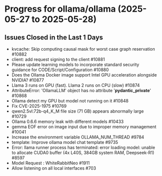 # Progress for ollama/ollama (2025-05-27 to 2025-05-28)


## Issues Closed in the Last 1 Days
- kvcache: Skip computing causal mask for worst case graph reservation #10882
- client: add request signing to the client #10881
- Please update learning models to incorporate standard security guidance for CODE/Script/Configuration #10880
- Does the Ollama Docker image support Intel GPU acceleration alongside NVIDIA? #10877
- Llama 3 runs on GPU (fast). Llama 2 runs on CPU (slow) #10874
- AttributeError: 'OllamaLLM' object has no attribute '__pydantic_private__' #10868
- Ollama detect my GPU but model not running on it #10848
- Fix CVE-2025-1975 #10769
- qwen2.5vl:72b-q4_K_M file size (71 GB) appears abnormally large #10729
- Ollama 0.6.6 memory leak with different models #10433
- gemma EOF error on image input due to improper memory management #10041
- Increase the environment variable OLLAMA_NUM_THREAD #9784
- template: Improve ollama model chat template #9735
- Error: llama runner process has terminated: error loading model: unable to allocate CUDA0 buffer (4x L40S, 384GB system RAM, Deepseek-R1) #8597
- Model Request : WhiteRabbitNeo #1911
- Allow listening on all local interfaces #703
